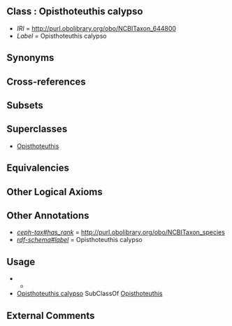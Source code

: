 
## Class : Opisthoteuthis calypso

 * *IRI* = http://purl.obolibrary.org/obo/NCBITaxon_644800
 * *Label* = Opisthoteuthis calypso

## Synonyms


## Cross-references


## Subsets


## Superclasses

 * [Opisthoteuthis](../../NCBITaxon/59/NCBITaxon_102659.md)

## Equivalencies


## Other Logical Axioms


## Other Annotations

 * *[ceph-tax#has_rank](../../ceph-tax#has/nk/ceph-tax#has_rank.md)* = http://purl.obolibrary.org/obo/NCBITaxon_species
 * *[rdf-schema#label](../../el/rdf-schema#label.md)* = Opisthoteuthis calypso

## Usage

 * -
 * [Opisthoteuthis calypso](../../NCBITaxon/00/NCBITaxon_644800.md) SubClassOf [Opisthoteuthis](../../NCBITaxon/59/NCBITaxon_102659.md)

## External Comments

